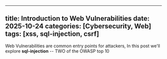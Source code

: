 ----
title: Introduction to Web Vulnerabilities 
date: 2025-10-24
categories: [Cybersecurity, Web]
tags: [xss, sql-injection, csrf]
----
Web Vulnerabilities are common entry points for attackers, In this post we'll explore **sql-injection** -- TWO of the OWASP top 10

